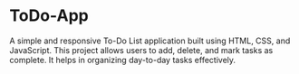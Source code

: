 # ToDo-App
A simple and responsive To-Do List application built using HTML, CSS, and JavaScript. This project allows users to add, delete, and mark tasks as complete. It helps in organizing day-to-day tasks effectively.
